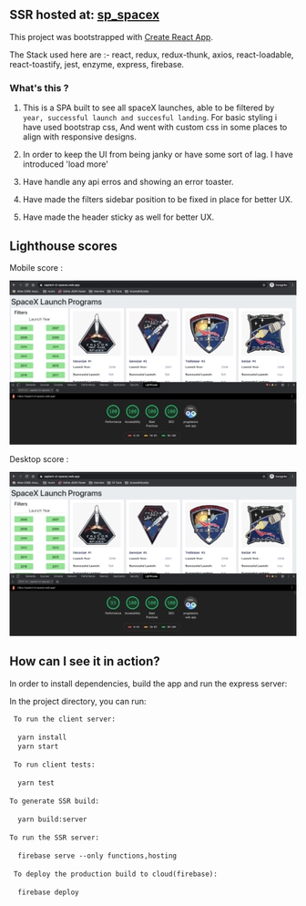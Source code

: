 ## SSR hosted at: [sp_spacex](https://sapient-xt-spacex.web.app)

This project was bootstrapped with [Create React App](https://github.com/facebook/create-react-app).

The Stack used here are :- react, redux, redux-thunk, axios, react-loadable, react-toastify, jest, enzyme, express, firebase.

### What's this ?

1. This is a SPA built to see all spaceX launches, able to be filtered by `year, successful launch and succesful landing`. For basic styling i have used bootstrap css, And went with custom css in some places to align with responsive designs.

2. In order to keep the UI from being janky or have some sort of lag. I have introduced 'load more'

3. Have handle any api erros and showing an error toaster.

4. Have made the filters sidebar position to be fixed in place for better UX.

5. Have made the header sticky as well for better UX.

## Lighthouse scores

Mobile score :

![mobile score](/lighthouse-images/mobile-score.png)

Desktop score :

![desktop score](/lighthouse-images/desktop-score.png)

## How can I see it in action?

In order to install dependencies, build the app and run the express server:

In the project directory, you can run:

```
 To run the client server:
 
  yarn install
  yarn start

 To run client tests:

  yarn test

To generate SSR build:

  yarn build:server

To run the SSR server: 

  firebase serve --only functions,hosting
 
 To deploy the production build to cloud(firebase):
 
  firebase deploy
```
